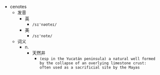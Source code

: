 - cenotes
  - 发音
    - 英
      - `/sɪ'nəʊteɪ/`
    - 美
      - `/sɪ'note/`
  - 词义
    - n.
      - 天然井
        - `(esp in the Yucatán peninsula) a natural well formed by the collapse of an overlying limestone crust: often used as a sacrificial site by the Mayas `
